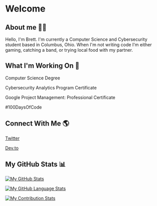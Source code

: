 # Welcome

## About me 👨‍💻
Hello, I'm Brett. I'm currently a Computer Science and Cybersecurity student based in Columbus, Ohio. 
When I'm not writing code I'm either gaming, catching a band, or trying local food with my partner.
  
## What I'm Working On 📝
 Computer Science Degree
 
 Cybersecurity Analytics Program Certificate
 
 Google Project Management: Professional Certificate
 
 #100DaysOfCode
  
## Connect With Me 🌎
[Twitter](https://twitter.com/NeonStar_dev)

[Dev.to](https://dev.to/neonstar_dev)

## My GitHub Stats 📊
[![My GitHub Stats](https://github-readme-stats.vercel.app/api/?username=NeonStar-Dev&count_private=true&theme=react&showicons=true)]()

[![My GitHub Language Stats](https://github-readme-stats.vercel.app/api/top-langs/?username=NeonStar-Dev&langs_count=5&theme=react)]()

[![My Contribution Stats](https://github-contribution-stats.vercel.app/api/?username=NeonStar-Dev)](https://github.com/NeonStar-Dev/github-contribution-stats/)


<!---
NeonStar-Dev/NeonStar-Dev is a ✨ special ✨ repository because its `README.md` (this file) appears on your GitHub profile.
You can click the Preview link to take a look at your changes.
--->
